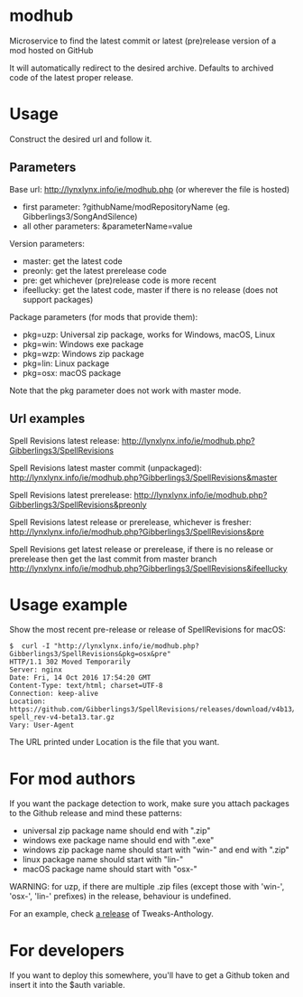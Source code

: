 # modhub
Microservice to find the latest commit or latest (pre)release version of a mod hosted on GitHub

It will automatically redirect to the desired archive. Defaults to archived code of the latest proper release.

# Usage
Construct the desired url and follow it.

## Parameters
Base url: http://lynxlynx.info/ie/modhub.php (or wherever the file is hosted)
 * first parameter: ?githubName/modRepositoryName (eg. Gibberlings3/SongAndSilence)
 * all other parameters: &parameterName=value

Version parameters:
 * master: get the latest code
 * preonly: get the latest prerelease code
 * pre: get whichever (pre)release code is more recent
 * ifeellucky: get the latest code, master if there is no release (does not support packages)

Package parameters (for mods that provide them):
 * pkg=uzp: Universal zip package, works for Windows, macOS, Linux
 * pkg=win: Windows exe package
 * pkg=wzp: Windows zip package
 * pkg=lin: Linux package
 * pkg=osx: macOS package

Note that the pkg parameter does not work with master mode.

## Url examples
Spell Revisions latest release:
http://lynxlynx.info/ie/modhub.php?Gibberlings3/SpellRevisions
 
Spell Revisions latest master commit (unpackaged):
http://lynxlynx.info/ie/modhub.php?Gibberlings3/SpellRevisions&master
 
Spell Revisions latest prerelease:
http://lynxlynx.info/ie/modhub.php?Gibberlings3/SpellRevisions&preonly
 
Spell Revisions latest release or prerelease, whichever is fresher:
http://lynxlynx.info/ie/modhub.php?Gibberlings3/SpellRevisions&pre

Spell Revisions get latest release or prerelease, if there is no release or prerelease then get the last commit from master branch  
http://lynxlynx.info/ie/modhub.php?Gibberlings3/SpellRevisions&ifeellucky

# Usage example

Show the most recent pre-release or release of SpellRevisions for macOS:

    $  curl -I "http://lynxlynx.info/ie/modhub.php?Gibberlings3/SpellRevisions&pkg=osx&pre"
    HTTP/1.1 302 Moved Temporarily
    Server: nginx
    Date: Fri, 14 Oct 2016 17:54:20 GMT
    Content-Type: text/html; charset=UTF-8
    Connection: keep-alive
    Location: https://github.com/Gibberlings3/SpellRevisions/releases/download/v4b13/osx-spell_rev-v4-beta13.tar.gz
    Vary: User-Agent

The URL printed under Location is the file that you want.

# For mod authors
If you want the package detection to work, make sure you attach packages to the Github release and mind these patterns:
 * universal zip package name should end with ".zip"
 * windows exe package name should end with ".exe"
 * windows zip package name should start with "win-" and end with ".zip"
 * linux package name should start with "lin-"
 * macOS package name should start with "osx-"
 
WARNING: for uzp, if there are multiple .zip files (except those with 'win-', 'osx-', 'lin-' prefixes) in the release, behaviour is undefined.

For an example, check [a release](https://github.com/Gibberlings3/Tweaks-Anthology/releases/latest) of Tweaks-Anthology.
 
# For developers
If you want to deploy this somewhere, you'll have to get a Github token and insert it into the $auth variable.
